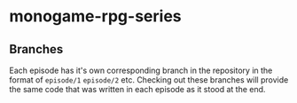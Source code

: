 # monogame-rpg-series

## Branches

Each episode has it's own corresponding branch in the repository in the format of `episode/1` `episode/2` etc.  Checking out these  branches will provide the same code that was written in each episode as it stood at the end.
